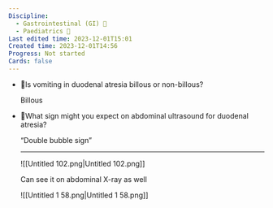 ```yaml
---
Discipline:
  - Gastrointestinal (GI) 🤮
  - Paediatrics 👶
Last edited time: 2023-12-01T15:01
Created time: 2023-12-01T14:56
Progress: Not started
Cards: false
---
```

- 🍒Is vomiting in duodenal atresia billous or non-billous?
    
    Billous
    
- 🍒What sign might you expect on abdominal ultrasound for duodenal atresia?
    
    “Double bubble sign”
    
    ---
    
    ![[Untitled 102.png|Untitled 102.png]]
    
    Can see it on abdominal X-ray as well
    
    ![[Untitled 1 58.png|Untitled 1 58.png]]